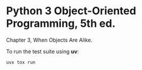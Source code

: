 # Python 3 Object-Oriented Programming, 5th ed.

Chapter 3, When Objects Are Alike.

To run the test suite using **uv**:

```bash
uvx tox run
```
